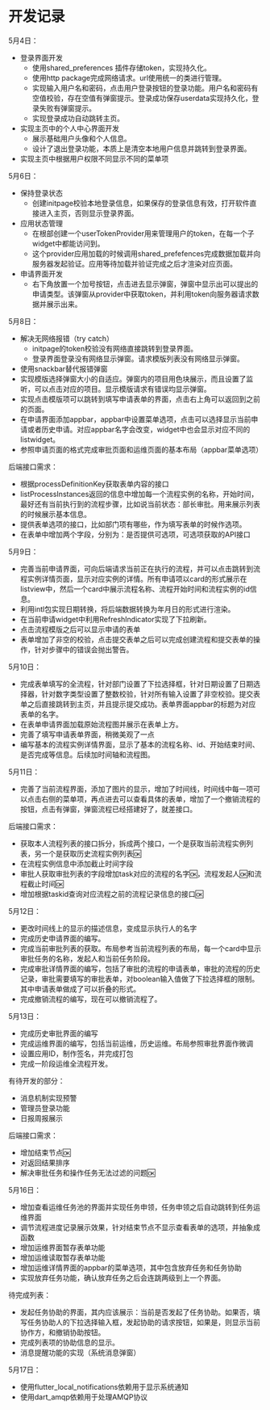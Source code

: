 # 开发记录

5月4日：

- 登录界面开发
  - 使用shared_preferences 插件存储token，实现持久化。
  - 使用http package完成网络请求。url使用统一的类进行管理。
  - 实现输入用户名和密码，点击用户登录按钮的登录功能。用户名和密码有空值校验，存在空值有弹窗提示。登录成功保存userdata实现持久化，登录失败有弹窗提示。
  - 实现登录成功自动跳转主页。
- 实现主页中的个人中心界面开发
  - 展示基础用户头像和个人信息。
  - 设计了退出登录功能，本质上是清空本地用户信息并跳转到登录界面。
- 实现主页中根据用户权限不同显示不同的菜单项

5月6日：

- 保持登录状态
  - 创建initpage校验本地登录信息，如果保存的登录信息有效，打开软件直接进入主页，否则显示登录界面。
- 应用状态管理
  - 在根部创建一个userTokenProvider用来管理用户的token，在每一个子widget中都能访问到。
  - 这个provider应用加载的时候调用shared_prefefences完成数据加载并向服务器发起验证。应用等待加载并验证完成之后才渲染对应页面。
- 申请界面开发
  - 右下角放置一个加号按钮，点击进去显示弹窗，弹窗中显示出可以提出的申请类型。该弹窗从provider中获取token，并利用token向服务器请求数据并展示出来。

5月8日：

- 解决无网络报错（try catch）
  - initpage的token校验没有网络直接跳转到登录界面。
  - 登录界面登录没有网络显示弹窗。请求模版列表没有网络显示弹窗。
- 使用snackbar替代报错弹窗
- 实现模版选择弹窗大小的自适应。弹窗内的项目用色块展示，而且设置了监听，可以点击对应的项目。显示模版请求有错误均显示弹窗。
- 实现点击模版项可以跳转到填写申请表单的界面，点击右上角可以返回到之前的页面。
- 在申请界面添加appbar，appbar中设置菜单选项，点击可以选择显示当前申请或者历史申请。对应appbar名字会改变，widget中也会显示对应不同的listwidget。
- 参照申请页面的格式完成审批页面和运维页面的基本布局（appbar菜单选项）

后端接口需求：

- 根据processDefinitionKey获取表单内容的接口
- listProcessInstances返回的信息中增加每一个流程实例的名称，开始时间，最好还有当前执行到的流程步骤，比如说当前状态：部长审批。用来展示列表的时候展示基本信息。
- 提供表单选项的接口，比如部门项有哪些，作为填写表单的时候作选项。
- 在表单中增加两个字段，分别为：是否提供可选项，可选项获取的API接口

5月9日：

- 完善当前申请界面，可向后端请求当前正在执行的流程，并可以点击跳转到流程实例详情页面，显示对应实例的详情。所有申请项以card的形式展示在listview中，然后一个card中展示流程名称、流程开始时间和流程实例的id信息。
- 利用intl包实现日期转换，将后端数据转换为年月日的形式进行渲染。
- 在当前申请widget中利用RefreshIndicator实现了下拉刷新。
- 点击流程模版之后可以显示申请的表单
- 表单增加了非空的校验，点击提交表单之后可以完成创建流程和提交表单的操作，针对步骤中的错误会抛出警告。

5月10日：

- 完成表单填写的全流程，针对部门设置了下拉选择框，针对日期设置了日期选择器，针对数字类型设置了整数校验，针对所有输入设置了非空校验。提交表单之后直接跳转到主页，并且提示提交成功。表单界面appbar的标题为对应表单的名字。
- 在表单申请界面加载原始流程图并展示在表单上方。
- 完善了填写申请表单界面，稍微美观了一点
- 编写基本的流程实例详情界面，显示了基本的流程名称、id、开始结束时间、是否完成等信息。后续加时间轴和流程图。

5月11日：

- 完善了当前流程界面，添加了图片的显示，增加了时间线，时间线中每一项可以点击右侧的菜单项，再点进去可以查看具体的表单，增加了一个撤销流程的按钮，点击有弹窗，弹窗流程已经搭建好了，就差接口。

后端接口需求：

- 获取本人流程列表的接口拆分，拆成两个接口，一个是获取当前流程实例列表，另一个是获取历史流程实例列表🆗
- 在流程实例信息中添加截止时间字段
- 审批人获取审批列表的字段增加task对应的流程的名字🆗，流程发起人🆗和流程截止时间🆗
- 增加根据taskid查询对应流程之前的流程记录信息的接口🆗

5月12日：

- 更改时间线上的显示的描述信息，变成显示执行人的名字
- 完成历史申请界面的编写。
- 完成当前审批列表的获取。布局参考当前流程列表的布局，每一个card中显示审批任务的名称，发起人和当前任务阶段。
- 完成审批详情界面的编写，包括了审批的流程的申请表单，审批的流程的历史记录，审批需要填写的审批表单，对boolean输入值做了下拉选择框的限制。其中申请表单做成了可以折叠的形式。
- 完成撤销流程的编写，现在可以撤销流程了。

5月13日：

- 完成历史审批界面的编写
- 完成运维界面的编写，包括当前运维，历史运维。布局参照审批界面作微调
- 设置应用ID，制作签名，并完成打包
- 完成一阶段运维全流程开发。

有待开发的部分：

- 消息机制实现预警
- 管理员登录功能
- 日报周报展示

后端接口需求：

- 增加结束节点🆗
- 对返回结果排序
- 解决审批任务和操作任务无法过滤的问题🆗

5月16日：

- 增加查看运维任务池的界面并实现任务申领，任务申领之后自动跳转到任务运维界面
- 调节流程进度记录展示效果，针对结束节点不显示查看表单的选项，并抽象成函数
- 增加运维界面暂存表单功能
- 增加运维读取暂存表单功能
- 增加运维详情界面的appbar的菜单选项，其中包含放弃任务和任务协助
- 实现放弃任务功能，确认放弃任务之后会连跳两级到上一个界面。

待完成列表：

- 发起任务协助的界面，其内应该展示：当前是否发起了任务协助。如果否，填写任务协助人的下拉选择输入框，发起协助的请求按钮，如果是，则显示当前协作方，和撤销协助按钮。
- 完成列表项的协助信息的显示。
- 消息提醒功能的实现（系统消息弹窗）

5月17日：

- 使用flutter_local_notifications依赖用于显示系统通知
- 使用dart_amqp依赖用于处理AMQP协议
  